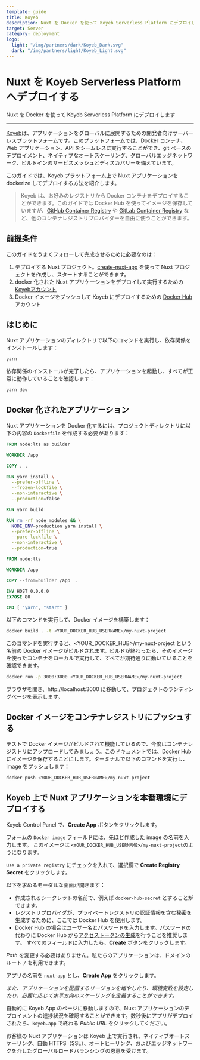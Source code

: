 ```yaml
---
template: guide
title: Koyeb
description: Nuxt を Docker を使って Koyeb Serverless Platform にデプロイします
target: Server
category: deployment
logo:
  light: "/img/partners/dark/Koyeb_Dark.svg"
  dark: "/img/partners/light/Koyeb_Light.svg"
---
```

# Nuxt を Koyeb Serverless Platform へデプロイする

Nuxt を Docker を使って Koyeb Serverless Platform にデプロイします

---

[Koyeb](https://www.koyeb.com)は、アプリケーションをグローバルに展開するための開発者向けサーバーレスプラットフォームです。このプラットフォームでは、Docker コンテナ、Web アプリケーション、API をシームレスに実行することができ、git ベースのデプロイメント、ネイティブなオートスケーリング、グローバルエッジネットワーク、ビルトインのサービスメッシュとディスカバリーを備えています。

このガイドでは、Koyeb プラットフォーム上で Nuxt アプリケーションを dockerize してデプロイする方法を紹介します。

> Koyeb は、お好みのレジストリから Docker コンテナをデプロイすることができます。このガイドでは Docker Hub を使ってイメージを保存していますが、[GitHub Container Registry](https://docs.github.com/en/packages/working-with-a-github-packages-registry/working-with-the-container-registry) や [GitLab Container Registry](https://docs.gitlab.com/ee/user/packages/container_registry/) など、他のコンテナレジストリプロバイダーを自由に使うことができます。

## 前提条件

このガイドをうまくフォローして完成させるために必要なのは：

1. デプロイする Nuxt プロジェクト。[create-nuxt-app](https://github.com/nuxt/create-nuxt-app) を使って Nuxt プロジェクトを作成し、スタートすることができます。
2. docker 化された Nuxt アプリケーションをデプロイして実行するための [Koyebアカウント](https://app.koyeb.com)
3. Docker イメージをプッシュして Koyeb にデプロイするための [Docker Hub](https://hub.docker.com/) アカウント

## はじめに

Nuxt アプリケーションのディレクトリで以下のコマンドを実行し、依存関係をインストールします：

```bash
yarn
```

依存関係のインストールが完了したら、アプリケーションを起動し、すべてが正常に動作していることを確認します：

```bash
yarn dev
```

## Docker 化されたアプリケーション

Nuxt アプリケーションを Docker 化するには、プロジェクトディレクトリに以下の内容の `Dockerfile` を作成する必要があります：

```dockerfile
FROM node:lts as builder

WORKDIR /app

COPY . .

RUN yarn install \
  --prefer-offline \
  --frozen-lockfile \
  --non-interactive \
  --production=false

RUN yarn build

RUN rm -rf node_modules && \
  NODE_ENV=production yarn install \
  --prefer-offline \
  --pure-lockfile \
  --non-interactive \
  --production=true

FROM node:lts

WORKDIR /app

COPY --from=builder /app  .

ENV HOST 0.0.0.0
EXPOSE 80

CMD [ "yarn", "start" ]
```

以下のコマンドを実行して、Docker イメージを構築します：

```bash
docker build . -t <YOUR_DOCKER_HUB_USERNAME>/my-nuxt-project
```

このコマンドを実行すると、<YOUR_DOCKER_HUB>/my-nuxt-project という名前の Docker イメージがビルドされます。ビルドが終わったら、そのイメージを使ったコンテナをローカルで実行して、すべてが期待通りに動いていることを確認できます。

```bash
docker run -p 3000:3000 <YOUR_DOCKER_HUB_USERNAME>/my-nuxt-project
```

ブラウザを開き、http://localhost:3000 に移動して、プロジェクトのランディングページを表示します。

## Docker イメージをコンテナレジストリにプッシュする

テストで Docker イメージがビルドされて機能しているので、今度はコンテナレジストリにアップロードしてみましょう。このドキュメントでは、Docker Hub にイメージを保存することにします。ターミナルで以下のコマンドを実行し、image をプッシュします：

```bash
docker push <YOUR_DOCKER_HUB_USERNAME>/my-nuxt-project
```

## Koyeb 上で Nuxt アプリケーションを本番環境にデプロイする

Koyeb Control Panel で、**Create App** ボタンをクリックします。

フォームの `Docker image` フィールドには、先ほど作成した image の名前を入力します。 このイメージは `<YOUR_DOCKER_HUB_USERNAME>/my-nuxt-project`のようになります。

`Use a private registry` にチェックを入れて、選択欄で **Create Registry Secret** をクリックします。

以下を求めるモーダルな画面が開きます：

- 作成されるシークレットの名前で、例えば `docker-hub-secret` とすることができます。
- レジストリプロバイダが、プライベートレジストリの認証情報を含む秘密を生成するために、ここでは Docker Hub を使用します。
- Docker Hub の場合はユーザー名とパスワードを入力します。パスワードの代わりに Docker Hub から[アクセストークンの生成](https://hub.docker.com/settings/security)を行うことを推奨します。
  すべてのフィールドに入力したら、**Create** ボタンをクリックします。

_Path_ を変更する必要はありません。私たちのアプリケーションは、ドメインのルート `/` を利用できます。

アプリの名前を `nuxt-app` とし、**Create App** をクリックします。

_また、アプリケーションを配置するリージョンを増やしたり、環境変数を設定したり、必要に応じて水平方向のスケーリングを定義することができます。_

自動的に Koyeb App のページに移動しますので、Nuxt アプリケーションのデプロイメントの進捗状況を確認することができます。数秒後にアプリがデプロイされたら、`koyeb.app` で終わる _Public URL_ をクリックしてください。

お客様の Nuxt アプリケーションは Koyeb 上で実行され、ネイティブオートスケーリング、自動 HTTPS（SSL）、オートヒーリング、およびエッジネットワークを介したグローバルロードバランシングの恩恵を受けます。
